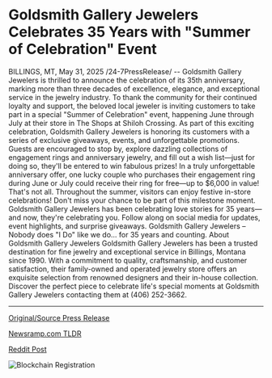 # Goldsmith Gallery Jewelers Celebrates 35 Years with "Summer of Celebration" Event

BILLINGS, MT, May 31, 2025 /24-7PressRelease/ -- Goldsmith Gallery Jewelers is thrilled to announce the celebration of its 35th anniversary, marking more than three decades of excellence, elegance, and exceptional service in the jewelry industry.   To thank the community for their continued loyalty and support, the beloved local jeweler is inviting customers to take part in a special "Summer of Celebration" event, happening June through July at their store in The Shops at Shiloh Crossing.  As part of this exciting celebration, Goldsmith Gallery Jewelers is honoring its customers with a series of exclusive giveaways, events, and unforgettable promotions. Guests are encouraged to stop by, explore dazzling collections of engagement rings and anniversary jewelry, and fill out a wish list—just for doing so, they'll be entered to win fabulous prizes!  In a truly unforgettable anniversary offer, one lucky couple who purchases their engagement ring during June or July could receive their ring for free—up to $6,000 in value!  That's not all. Throughout the summer, visitors can enjoy festive in-store celebrations!  Don't miss your chance to be part of this milestone moment. Goldsmith Gallery Jewelers has been celebrating love stories for 35 years—and now, they're celebrating you.  Follow along on social media for updates, event highlights, and surprise giveaways.  Goldsmith Gallery Jewelers – Nobody does "I Do" like we do... for 35 years and counting.  About Goldsmith Gallery Jewelers  Goldsmith Gallery Jewelers has been a trusted destination for fine jewelry and exceptional service in Billings, Montana since 1990. With a commitment to quality, craftsmanship, and customer satisfaction, their family-owned and operated jewelry store offers an exquisite selection from renowned designers and their in-house collection. Discover the perfect piece to celebrate life's special moments at Goldsmith Gallery Jewelers contacting them at (406) 252-3662. 

---

[Original/Source Press Release](https://www.24-7pressrelease.com/press-release/523382/goldsmith-gallery-jewelers-celebrates-35-years-with-summer-of-celebration-event)
                    

[Newsramp.com TLDR](https://newsramp.com/curated-news/goldsmith-gallery-jewelers-celebrates-35th-anniversary-with-summer-of-celebration-event/90cd9f33abf7a0182163ac3ba3202062) 

 



[Reddit Post](https://www.reddit.com/r/Business_NewsRamp/comments/1kzr65d/goldsmith_gallery_jewelers_celebrates_35th/) 



![Blockchain Registration](https://cdn.newsramp.app/24-7PressRelease/qrcode/255/31/odorKP46.webp)